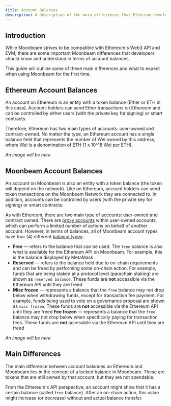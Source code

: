 ```yaml
---
title: Account Balances
description: A description of the main differences that Ethereum developers need to understand in terms of account balances on Moonbeam.
---
```


## Introduction

While Moonbeam strives to be compatible with Ethereum's Web3 API and EVM, there are some important Moonbeam differences that developers should know and understand in terms of account balances.

This guide will outline some of these main differences and what to expect when using Moonbeam for the first time.

## Ethereum Account Balances

An account on Ethereum is an entity with a token balance (Ether or ETH in this case). Account-holders can send Ether transactions on Ethereum and can be controlled by either users (with the private key for signing) or smart contracts.

Therefore, Ethereum has two main types of accounts: user-owned and contract-owned. No matter the type, an Ethereum account has a single balance field that represents the number of Wei owned by this address, where Wei is a denomination of ETH (1 x 10^18 Wei per ETH).

_An image will be here_

## Moonbeam Account Balances

An account on Moonbeam is also an entity with a token balance (the token will depend on the network). Like on Ethereum, account holders can send token transactions on the Moonbeam Network they are connected to. In addition, accounts can be controlled by users (with the private key for signing) or smart contracts.

As with Ethereum, there are two main type of accounts: user-owned and contract owned. There are [proxy accounts](https://wiki.polkadot.network/docs/learn-proxies) within user-owned accounts, which can perform a limited number of actions on behalf of another account. However, in terms of balances, all of Moonbeam account types have four (4) different [balance types](https://wiki.polkadot.network/docs/learn-accounts#balance-types):

 - **Free** — refers to the balance that can be used. The `free` balance is also what is available for the Ethereum API on Moonbeam. For example, this is the balance displayed by MetaMask
 - **Reserved** — refers to the balance held due to on-chain requirements and can be freed by performing some on-chain action. For example, funds that are being staked at a protocol level (parachain staking) are shown as `reserved balance`. These funds are **not** accessible via the Ethereum API until they are freed
 - **Misc frozen** — represents a balance that the `free` balance may not drop below when withdrawing funds, except for transaction fee payment. For example, funds being used to vote on a governance proposal are shown as `misc frozen`. These funds are **not** accessible via the Ethereum API until they are freed
  **Fee frozen** — represents a balance that the `free` balance may not drop below when specifically paying for transaction fees. These funds are **not** accessible via the Ethereum API until they are freed

_An image will be here_

## Main Differences

The main difference between account balances on Ethereum and Moonbeam lies in the concept of a locked balance in Moonbeam. These are tokens that are still owned by that account, but they are not spendable.

From the Ethereum's API perspective, an account might show that it has a certain balance (called `free` balance). After an on-chain action, this value might increase (or decrease) without and actual balance transfer.